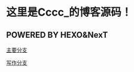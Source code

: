 # 这里是Cccc_的博客源码！

## POWERED BY HEXO&NexT

[主要分支](https://github.com/Cccc-owo/Cccc-owo.github.io)

[写作分支](https://github.com/Cccc-owo/Cccc-owo.github.io/tree/dev)
